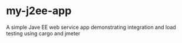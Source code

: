 # my-j2ee-app
A simple Jave EE web service app demonstrating integration and load testing using cargo and jmeter 
